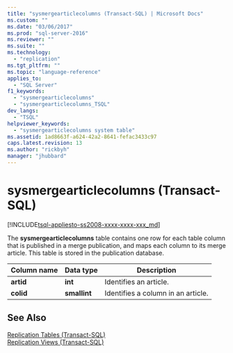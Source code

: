 ```yaml
---
title: "sysmergearticlecolumns (Transact-SQL) | Microsoft Docs"
ms.custom: ""
ms.date: "03/06/2017"
ms.prod: "sql-server-2016"
ms.reviewer: ""
ms.suite: ""
ms.technology: 
  - "replication"
ms.tgt_pltfrm: ""
ms.topic: "language-reference"
applies_to: 
  - "SQL Server"
f1_keywords: 
  - "sysmergearticlecolumns"
  - "sysmergearticlecolumns_TSQL"
dev_langs: 
  - "TSQL"
helpviewer_keywords: 
  - "sysmergearticlecolumns system table"
ms.assetid: 1ad8663f-a624-42a2-8641-fefac3433c97
caps.latest.revision: 13
ms.author: "rickbyh"
manager: "jhubbard"
---
```

# sysmergearticlecolumns (Transact-SQL)
[!INCLUDE[tsql-appliesto-ss2008-xxxx-xxxx-xxx_md](../../database-engine/configure/windows/includes/tsql-appliesto-ss2008-xxxx-xxxx-xxx-md.md)]

  The **sysmergearticlecolumns** table contains one row for each table column that is published in a merge publication, and maps each column to its merge article. This table is stored in the publication database.  
  
|Column name|Data type|Description|  
|-----------------|---------------|-----------------|  
|**artid**|**int**|Identifies an article.|  
|**colid**|**smallint**|Identifies a column in an article.|  
  
## See Also  
 [Replication Tables &#40;Transact-SQL&#41;](../../relational-databases/system-tables/replication-tables-transact-sql.md)   
 [Replication Views &#40;Transact-SQL&#41;](../../relational-databases/system-views/replication-views-transact-sql.md)  
  
  